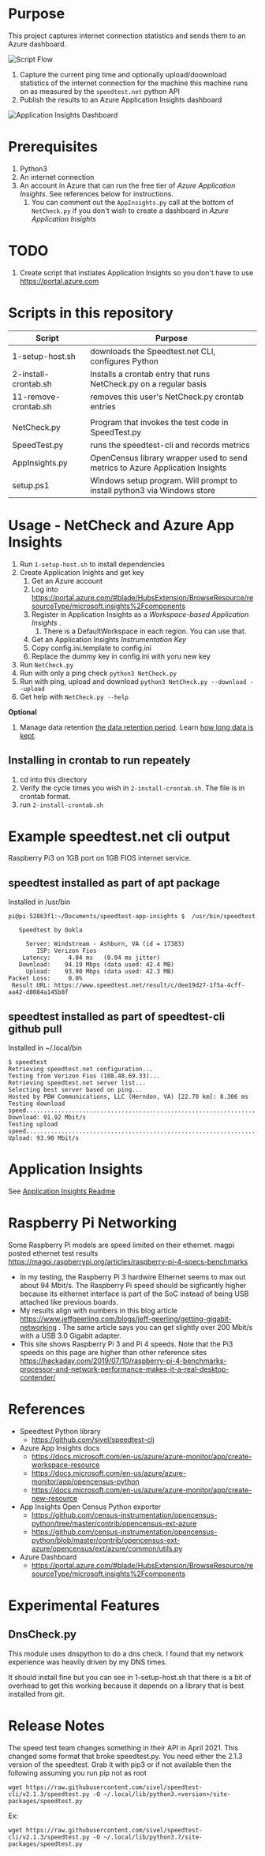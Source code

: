 # Purpose
This project captures internet connection statistics and sends them to an Azure dashboard.

![Script Flow](./images/NetCheck-AppInsights.png)

1. Capture the current ping time and optionally upload/doownload statistics of the internet connection for the machine this machine runs on as measured by the `speedtest.net` python API 
1. Publish the results to an Azure Application Insights dashboard
 
![Application Insights Dashboard](./images/App-Insights-Dashboard.png)

# Prerequisites
1. Python3
1. An internet connection
1. An account in Azure that can run the free tier of _Azure Application Insights_.  See references below for instructions.
    1. You can comment out the `AppInsights.py` call at the bottom of `NetCheck.py` if you don't wish to create a dashboard in _Azure Application Insights_

# TODO 
1. Create script that instiates Application Insights so you don't have to use https://portal.azure.com

# Scripts in this repository
| Script | Purpose |
| - | - |
| 1-setup-host.sh | downloads the Speedtest.net CLI, configures Python |
| 2-install-crontab.sh | Installs a crontab entry that runs NetCheck.py on a regular basis |
| 11-remove-crontab.sh | removes this user's NetCheck.py crontab entries | 
| | |
| NetCheck.py | Program that invokes the test code in SpeedTest.py |
| SpeedTest.py | runs the speedtest-cli and records metrics |
| AppInsights.py | OpenCensus library wrapper used to send metrics to Azure Application Insights | 
| setup.ps1 | Windows setup program. Will prompt to install python3 via Windows store |

# Usage - NetCheck and Azure App Insights
1. Run `1-setup-host.sh` to install dependencies
1. Create Application Inights and get key
    1. Get an Azure account 
    1. Log into https://portal.azure.com/#blade/HubsExtension/BrowseResource/resourceType/microsoft.insights%2Fcomponents 
    1. Register in Application Insights as a _Workspace-based Application Insights_ . 
        1. There is a DefaultWorkspace in each region. You can use that.
    1. Get an Application Insights _Instrumentation Key_
    1. Copy config.ini.template to config.ini
    1. Replace the dummy key in config.ini with yoru new key
1. Run `NetCheck.py`
  1. Run with only a ping check `python3 NetCheck.py `
  1. Run with ping, upload and download `python3 NetCheck.py --download --upload`
  1. Get help with `NetCheck.py --help`

**Optional**
1. Manage data retention  [the data retention period](https://docs.microsoft.com/en-us/azure/azure-monitor/app/pricing#change-the-data-retention-period). Learn [how long data is kept](https://docs.microsoft.com/en-us/azure/azure-monitor/app/data-retention-privacy).  
    
## Installing in crontab to run repeately
1. cd into this directory
1. Verify the cycle times you wish in `2-install-crontab.sh`.  The file is in crontab format.
1. run `2-install-crontab.sh`

# Example speedtest.net cli output
Raspberry Pi3 on 1GB port on 1GB FIOS internet service.

## speedtest installed as part of apt package
Installed in /usr/bin
```
pi@pi-52863f1:~/Documents/speedtest-app-insights $  /usr/bin/speedtest

   Speedtest by Ookla

     Server: Windstream - Ashburn, VA (id = 17383)
        ISP: Verizon Fios
    Latency:     4.04 ms   (0.04 ms jitter)
   Download:    94.19 Mbps (data used: 42.4 MB)                               
     Upload:    93.90 Mbps (data used: 42.3 MB)                               
Packet Loss:     0.0%
 Result URL: https://www.speedtest.net/result/c/dee19d27-1f5a-4cff-aa42-d8084a145b8f
```

## speedtest installed as part of speedtest-cli github pull
Installed in ~/.local/bin
```
$ speedtest
Retrieving speedtest.net configuration...
Testing from Verizon Fios (108.48.69.33)...
Retrieving speedtest.net server list...
Selecting best server based on ping...
Hosted by PBW Communications, LLC (Herndon, VA) [22.70 km]: 8.306 ms
Testing download speed................................................................................
Download: 91.92 Mbit/s
Testing upload speed......................................................................................................
Upload: 93.90 Mbit/s
```

# Application Insights
See [Application Insights Readme](READ-APP-INSIGHTS.md)

# Raspberry Pi Networking
Some Raspberry Pi models are speed limited on their ethernet. magpi posted ethernet test results https://magpi.raspberrypi.org/articles/raspberry-pi-4-specs-benchmarks

* In my testing, the Raspberry Pi 3 hardwire Ethernet seems to max out about 94 Mbit/s. The Raspberry Pi speed should be sigficantly higher because its eithernet interface is part of the SoC instead of being USB attached like previous boards.
* My results align with numbers in this blog article https://www.jeffgeerling.com/blogs/jeff-geerling/getting-gigabit-networking . The same article says you can get slightly over 200 Mbit/s with a USB 3.0 Gigabit adapter.  
* This site shows Raspberry Pi 3 and Pi 4 speeds. Note that the Pi3 speeds on this page are higher than other reference sites https://hackaday.com/2019/07/10/raspberry-pi-4-benchmarks-processor-and-network-performance-makes-it-a-real-desktop-contender/ 

# References
* Speedtest Python library
    * https://github.com/sivel/speedtest-cli
* Azure App Insights docs
    * https://docs.microsoft.com/en-us/azure/azure-monitor/app/create-workspace-resource
    * https://docs.microsoft.com/en-us/azure/azure-monitor/app/opencensus-python
    * https://docs.microsoft.com/en-us/azure/azure-monitor/app/create-new-resource
* App Insights Open Census Python exporter
    * https://github.com/census-instrumentation/opencensus-python/tree/master/contrib/opencensus-ext-azure
    * https://github.com/census-instrumentation/opencensus-python/blob/master/contrib/opencensus-ext-azure/opencensus/ext/azure/common/utils.py
* Azure Dashboard
    * https://portal.azure.com/#blade/HubsExtension/BrowseResource/resourceType/microsoft.insights%2Fcomponents

# Experimental Features
## DnsCheck.py
This module uses dnspython to do a dns check. I found that my network experience was heavily driven by my DNS times.

It should install fine but you can see in 1-setup-host.sh that there is a bit of overhead to get this working
because it depends on a library that is best installed from git.

# Release Notes

The speed test team changes something in their API in April 2021. 
This changed some format that broke speedtest.py.  You need either the 2.1.3 version of the speedtest.  Grab it with pip3 or if not available then the following assuming you run pip not as root

```
wget https://raw.githubusercontent.com/sivel/speedtest-cli/v2.1.3/speedtest.py -O ~/.local/lib/python3.<version>/site-packages/speedtest.py 
```
Ex:
```
wget https://raw.githubusercontent.com/sivel/speedtest-cli/v2.1.3/speedtest.py -O ~/.local/lib/python3.7/site-packages/speedtest.py 
```
